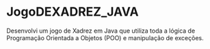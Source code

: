 # JogoDEXADREZ_JAVA
Desenvolvi um jogo de Xadrez em Java que utiliza toda a lógica de Programação Orientada a Objetos (POO) e manipulação de exceções. 

